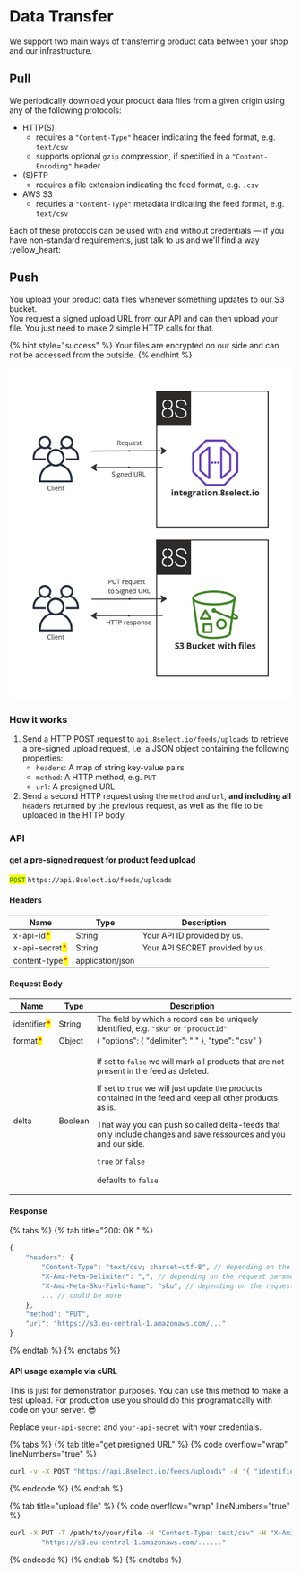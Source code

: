 # Data Transfer

We support two main ways of transferring product data between your shop and our infrastructure.

## Pull

We periodically download your product data files from a given origin using any of the following protocols:

* HTTP(S)
  * requires a `"Content-Type"` header indicating the feed format, e.g. `text/csv`
  * supports optional `gzip` compression, if specified in a `"Content-Encoding"` header
* (S)FTP
  * requires a file extension indicating the feed format, e.g. `.csv`
* AWS S3
  * requries a `"Content-Type"` metadata indicating the feed format, e.g. `text/csv`

Each of these protocols can be used with and without credentials — if you have non-standard requirements, just talk to us and we'll find a way :yellow\_heart:

## Push

You upload your product data files whenever something updates to our S3 bucket.\
You request a signed upload URL from our API and can then upload your file. You just need to make 2 simple HTTP calls for that.

{% hint style="success" %}
Your files are encrypted on our side and can not be accessed from the outside.
{% endhint %}

![](<../.gitbook/assets/Product Import - Frame 1 (1).jpg>)

### How it works

1. Send a HTTP POST request to `api.8select.io/feeds/uploads` to retrieve a pre-signed upload request, i.e. a JSON object containing the following properties:
   * `headers`: A map of string key-value pairs
   * `method`: A HTTP method, e.g. `PUT`
   * `url`: A presigned URL
2. Send a second HTTP request using the `method` and `url`, **and including all** `headers` returned by the previous request, as well as the file to be uploaded in the HTTP body.

### API

#### get a pre-signed request for product feed upload

<mark style="color:green;">`POST`</mark> `https://api.8select.io/feeds/uploads`

#### Headers

| Name                                           | Type             | Description                     |
| ---------------------------------------------- | ---------------- | ------------------------------- |
| x-api-id<mark style="color:red;">\*</mark>     | String           | Your API ID provided by us.     |
| x-api-secret<mark style="color:red;">\*</mark> | String           | Your API SECRET provided by us. |
| content-type<mark style="color:red;">\*</mark> | application/json |                                 |

#### Request Body

| Name                                         | Type    | Description                                                                                                                                                                                                                                                                                                                                                                                                                                                    |
| -------------------------------------------- | ------- | -------------------------------------------------------------------------------------------------------------------------------------------------------------------------------------------------------------------------------------------------------------------------------------------------------------------------------------------------------------------------------------------------------------------------------------------------------------- |
| identifier<mark style="color:red;">\*</mark> | String  | The field by which a record can be uniquely identified, e.g. `"sku"` or `"productId"`                                                                                                                                                                                                                                                                                                                                                                          |
| format<mark style="color:red;">\*</mark>     | Object  | { "options": { "delimiter": "," }, "type": "csv" }                                                                                                                                                                                                                                                                                                                                                                                                             |
| delta                                        | Boolean | <p>If set to <code>false</code> we will mark all products that are not present in the feed as deleted.</p><p>If set to <code>true</code> we will just update the products contained in the feed and keep all other products as is.</p><p></p><p>That way you can push so called delta-feeds that only include changes and save ressources and you and our side.</p><p></p><p><code>true</code> or <code>false</code><br><br>defaults to <code>false</code></p> |

#### Response

{% tabs %}
{% tab title="200: OK " %}
```typescript
{
    "headers": {
        "Content-Type": "text/csv; charset=utf-8", // depending on the request parameters
        "X-Amz-Meta-Delimiter": ",", // depending on the request parameters
        "X-Amz-Meta-Sku-Field-Name": "sku", // depending on the request parameters
        ... // could be more
    },
    "method": "PUT",
    "url": "https://s3.eu-central-1.amazonaws.com/..."
}
```
{% endtab %}
{% endtabs %}



#### API usage example via cURL

This is just for demonstration purposes. You can use this method to make a test upload. For production use you should do this programatically with code on your server. :sunglasses:

Replace `your-api-secret` and `your-api-secret` with your credentials.

{% tabs %}
{% tab title="get presigned URL" %}
{% code overflow="wrap" lineNumbers="true" %}
```bash
curl -v -X POST "https://api.8select.io/feeds/uploads" -d '{ "identifier": "sku", "format": { "type": "csv","options": { "delimiter": ","}}}' -H "x-api-id:your-api-id" -H "x-api-secret:your-api-secret" -H "content-type:application/json"
```
{% endcode %}
{% endtab %}

{% tab title="upload file" %}
{% code overflow="wrap" lineNumbers="true" %}
```bash
curl -X PUT -T /path/to/your/file -H "Content-Type: text/csv" -H "X-Amz-Meta-Delimiter:," -H "X-Amz-Meta-Delta:false" -H "X-Amz-Meta-Identifier:sku" \
        "https://s3.eu-central-1.amazonaws.com/......"
```
{% endcode %}
{% endtab %}
{% endtabs %}
